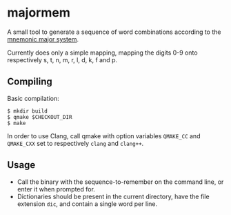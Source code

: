 majormem
========

A small tool to generate a sequence of word combinations according to the
[mnemonic major system](https://en.wikipedia.org/wiki/Mnemonic_major_system).

Currently does only a simple mapping, mapping the digits 0-9 onto respectively
s, t, n, m, r, l, d, k, f and p.


Compiling
---------

Basic compilation:
```
$ mkdir build
$ qmake $CHECKOUT_DIR
$ make
```

In order to use Clang, call qmake with option variables `QMAKE_CC` and
`QMAKE_CXX` set to respectively `clang` and `clang++`.

Usage
-----

* Call the binary with the sequence-to-remember on the command line, or enter it
  when prompted for.
* Dictionaries should be present in the current directory, have the file
  extension `dic`, and contain a single word per line.
